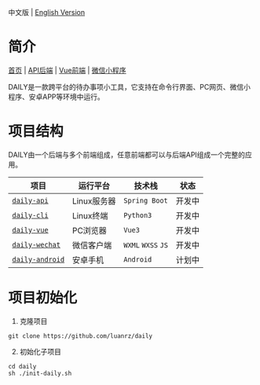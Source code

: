 中文版  | [English Version](./README_EN.md)

# 简介 
 [首页](http://daily.luanrz.cn "点击进入Daily首页") | 
 [API后端](https://api.daily.luanrz.cn/doc.html#/plus/zh-CN "点击进入API后端页面") | 
 [Vue前端](http://vue.daily.luanrz.cn "点击进入Vue前端页面") | 
 [微信小程序](http://daily.luanrz.cn/daily_wechat_preview.html "点击显示小程序码") 

DAILY是一款跨平台的待办事项小工具，它支持在命令行界面、PC网页、微信小程序、安卓APP等环境中运行。 

# 项目结构

DAILY由一个后端与多个前端组成，任意前端都可以与后端API组成一个完整的应用。

| 项目                                                       | 运行平台    | 技术栈             | 状态   |
| ---------------------------------------------------------- | ----------- | ------------------ | ------ |
| [`daily-api`](https://github.com/luanrz/daily-api)         | Linux服务器 | `Spring Boot`      | 开发中 |
| [`daily-cli`](https://github.com/luanrz/daily-cli)         | Linux终端   | `Python3`          | 开发中 |
| [`daily-vue`](https://github.com/luanrz/daily-vue)         | PC浏览器    | `Vue3`             | 开发中 |
| [`daily-wechat`](https://github.com/luanrz/daily-wechat)   | 微信客户端  | `WXML` `WXSS` `JS` | 开发中 |
| [`daily-android`](https://github.com/luanrz/daily-android) | 安卓手机    | `Android`          | 计划中 |


# 项目初始化

1. 克隆项目

```
git clone https://github.com/luanrz/daily
```

2. 初始化子项目

```
cd daily
sh ./init-daily.sh
```
